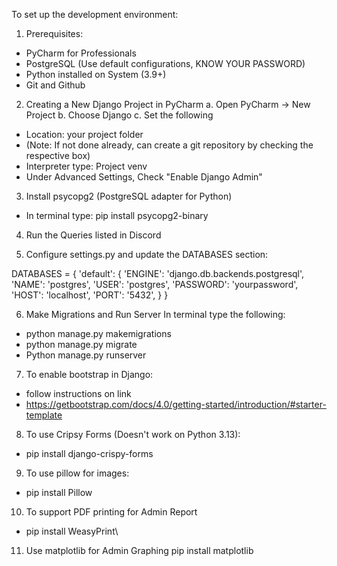 To set up the development environment:

1. Prerequisites:
- PyCharm for Professionals
- PostgreSQL (Use default configurations, KNOW YOUR PASSWORD)
- Python installed on System (3.9+)
- Git and Github

2. Creating a New Django Project in PyCharm
a. Open PyCharm -> New Project
b. Choose Django
c. Set the following
- Location: your project folder
- (Note: If not done already, can create a git repository by checking the respective box)
- Interpreter type: Project venv
- Under Advanced Settings, Check "Enable Django Admin"

3. Install psycopg2 (PostgreSQL adapter for Python)
- In terminal type: pip install psycopg2-binary

4. Run the Queries listed in Discord
  
5. Configure settings.py and update the DATABASES section:


DATABASES = {
    'default': {
        'ENGINE': 'django.db.backends.postgresql',
        'NAME': 'postgres',
        'USER': 'postgres',
        'PASSWORD': 'yourpassword',
        'HOST': 'localhost',
        'PORT': '5432',
    }
}

6. Make Migrations and Run Server
In terminal type the following:
- python manage.py makemigrations
- python manage.py migrate
- Python manage.py runserver

7. To enable bootstrap in Django:
- follow instructions on link
- https://getbootstrap.com/docs/4.0/getting-started/introduction/#starter-template


8. To use Cripsy Forms (Doesn't work on Python 3.13):
- pip install django-crispy-forms
9. To use pillow for images:
- pip install Pillow
10. To support PDF printing for Admin Report
- pip install WeasyPrint\
11. Use matplotlib for Admin Graphing
  pip install matplotlib
